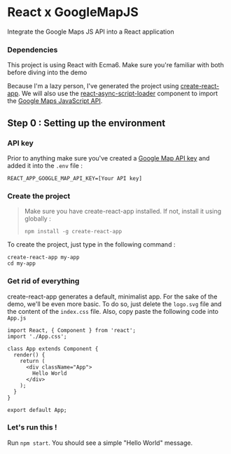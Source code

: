 # React x GoogleMapJS
Integrate the Google Maps JS API into a React application

### Dependencies

This project is using React with Ecma6. Make sure you're familiar with both before diving into the demo

Because I'm a lazy person, I've generated the project using [create-react-app](https://github.com/facebookincubator/create-react-app).
We will also use the [react-async-script-loader](https://github.com/leozdgao/react-async-script-loader) component to import the [Google Maps JavaScript API](https://developers.google.com/maps/documentation/javascript/).

## Step 0 : Setting up the environment

### API key
Prior to anything make sure you've created a [Google Map API key](https://developers.google.com/maps/documentation/javascript/get-api-key) and added it into the `.env` file :
```
REACT_APP_GOOGLE_MAP_API_KEY=[Your API key]
```

### Create the project
> Make sure you have create-react-app installed. If not, install it using globally :
> ```
> npm install -g create-react-app
> ```

To create the project, just type in the following command :
``` 
create-react-app my-app
cd my-app
```

### Get rid of everything
create-react-app generates a default, minimalist app. For the sake of the demo, we'll be even more basic. To do so, just delete the `logo.svg` file and the content of the `index.css` file.
Also, copy paste the following code into `App.js` 
```ecmascript 6
import React, { Component } from 'react';
import './App.css';

class App extends Component {
  render() {
    return (
      <div className="App">
        Hello World
      </div>
    );
  }
}

export default App;
```
### Let's run this !

Run `npm start`. You should see a simple "Hello World" message.  